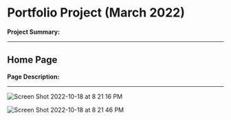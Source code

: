 <h1>Portfolio Project (March 2022)</h1>

<p><b>Project Summary:</b></p>

<hr>

<h2>Home Page</h2>

<p><b>Page Description:</b></p>

<hr>

![Screen Shot 2022-10-18 at 8 21 16 PM](https://user-images.githubusercontent.com/82541715/196568809-32da15e3-08ed-488d-b4be-9c7af6bcb9ea.png)


![Screen Shot 2022-10-18 at 8 21 46 PM](https://user-images.githubusercontent.com/82541715/196568852-fba730df-afd8-4be6-88ec-7c1ccb18e094.png)

